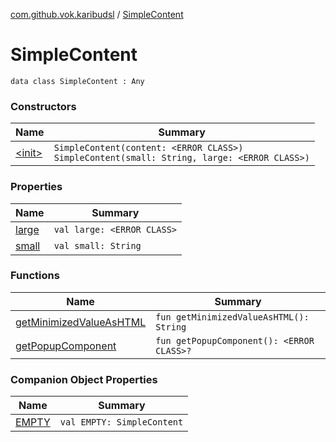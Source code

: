 [com.github.vok.karibudsl](../index.md) / [SimpleContent](.)

# SimpleContent

`data class SimpleContent : Any`

### Constructors

| Name | Summary |
|---|---|
| [&lt;init&gt;](-init-.md) | `SimpleContent(content: <ERROR CLASS>)`<br>`SimpleContent(small: String, large: <ERROR CLASS>)` |

### Properties

| Name | Summary |
|---|---|
| [large](large.md) | `val large: <ERROR CLASS>` |
| [small](small.md) | `val small: String` |

### Functions

| Name | Summary |
|---|---|
| [getMinimizedValueAsHTML](get-minimized-value-as-h-t-m-l.md) | `fun getMinimizedValueAsHTML(): String` |
| [getPopupComponent](get-popup-component.md) | `fun getPopupComponent(): <ERROR CLASS>?` |

### Companion Object Properties

| Name | Summary |
|---|---|
| [EMPTY](-e-m-p-t-y.md) | `val EMPTY: SimpleContent` |
